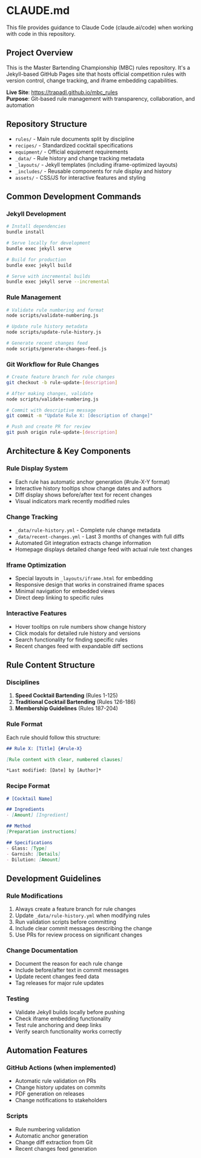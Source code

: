 # CLAUDE.md

This file provides guidance to Claude Code (claude.ai/code) when working with code in this repository.

## Project Overview

This is the Master Bartending Championship (MBC) rules repository. It's a Jekyll-based GitHub Pages site that hosts official competition rules with version control, change tracking, and iframe embedding capabilities.

**Live Site**: https://trapadl.github.io/mbc_rules  
**Purpose**: Git-based rule management with transparency, collaboration, and automation

## Repository Structure

- `rules/` - Main rule documents split by discipline
- `recipes/` - Standardized cocktail specifications  
- `equipment/` - Official equipment requirements
- `_data/` - Rule history and change tracking metadata
- `_layouts/` - Jekyll templates (including iframe-optimized layouts)
- `_includes/` - Reusable components for rule display and history
- `assets/` - CSS/JS for interactive features and styling

## Common Development Commands

### Jekyll Development
```bash
# Install dependencies
bundle install

# Serve locally for development
bundle exec jekyll serve

# Build for production
bundle exec jekyll build

# Serve with incremental builds
bundle exec jekyll serve --incremental
```

### Rule Management
```bash
# Validate rule numbering and format
node scripts/validate-numbering.js

# Update rule history metadata
node scripts/update-rule-history.js

# Generate recent changes feed
node scripts/generate-changes-feed.js
```

### Git Workflow for Rule Changes
```bash
# Create feature branch for rule changes
git checkout -b rule-update-[description]

# After making changes, validate
node scripts/validate-numbering.js

# Commit with descriptive message
git commit -m "Update Rule X: [description of change]"

# Push and create PR for review
git push origin rule-update-[description]
```

## Architecture & Key Components

### Rule Display System
- Each rule has automatic anchor generation (#rule-X-Y format)
- Interactive history tooltips show change dates and authors
- Diff display shows before/after text for recent changes
- Visual indicators mark recently modified rules

### Change Tracking
- `_data/rule-history.yml` - Complete rule change metadata
- `_data/recent-changes.yml` - Last 3 months of changes with full diffs
- Automated Git integration extracts change information
- Homepage displays detailed change feed with actual rule text changes

### Iframe Optimization
- Special layouts in `_layouts/iframe.html` for embedding
- Responsive design that works in constrained iframe spaces
- Minimal navigation for embedded views
- Direct deep linking to specific rules

### Interactive Features
- Hover tooltips on rule numbers show change history
- Click modals for detailed rule history and versions
- Search functionality for finding specific rules
- Recent changes feed with expandable diff sections

## Rule Content Structure

### Disciplines
1. **Speed Cocktail Bartending** (Rules 1-125)
2. **Traditional Cocktail Bartending** (Rules 126-186)  
3. **Membership Guidelines** (Rules 187-204)

### Rule Format
Each rule should follow this structure:
```markdown
## Rule X: [Title] {#rule-X}

[Rule content with clear, numbered clauses]

*Last modified: [Date] by [Author]*
```

### Recipe Format
```markdown
# [Cocktail Name]

## Ingredients
- [Amount] [Ingredient]

## Method
[Preparation instructions]

## Specifications
- Glass: [Type]
- Garnish: [Details]
- Dilution: [Amount]
```

## Development Guidelines

### Rule Modifications
1. Always create a feature branch for rule changes
2. Update `_data/rule-history.yml` when modifying rules
3. Run validation scripts before committing
4. Include clear commit messages describing the change
5. Use PRs for review process on significant changes

### Change Documentation
- Document the reason for each rule change
- Include before/after text in commit messages
- Update recent changes feed data
- Tag releases for major rule updates

### Testing
- Validate Jekyll builds locally before pushing
- Check iframe embedding functionality
- Test rule anchoring and deep links
- Verify search functionality works correctly

## Automation Features

### GitHub Actions (when implemented)
- Automatic rule validation on PRs
- Change history updates on commits
- PDF generation on releases
- Change notifications to stakeholders

### Scripts
- Rule numbering validation
- Automatic anchor generation
- Change diff extraction from Git
- Recent changes feed generation
